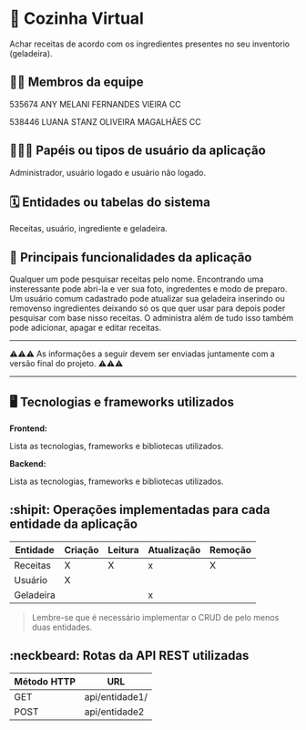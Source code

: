 # :checkered_flag: Cozinha Virtual
Achar receitas de acordo com os ingredientes presentes no seu inventorio (geladeira).

## :technologist: Membros da equipe

535674 ANY MELANI FERNANDES VIEIRA CC

538446 LUANA STANZ OLIVEIRA MAGALHÃES CC 

## :people_holding_hands: Papéis ou tipos de usuário da aplicação

Administrador, usuário logado e usuário não logado.

## :spiral_calendar: Entidades ou tabelas do sistema

Receitas, usuário, ingrediente e geladeira.

## :triangular_flag_on_post:	 Principais funcionalidades da aplicação

Qualquer um pode pesquisar receitas pelo nome. Encontrando uma insteressante pode abri-la e ver sua foto, ingredentes e modo de preparo.
Um usuário comum cadastrado pode atualizar sua geladeira inserindo ou removenso ingredientes deixando só os que quer usar para depois poder pesquisar com base nisso receitas.
O administra além de tudo isso também pode adicionar, apagar e editar receitas.

----

:warning::warning::warning: As informações a seguir devem ser enviadas juntamente com a versão final do projeto. :warning::warning::warning:


----

## :desktop_computer: Tecnologias e frameworks utilizados

**Frontend:**

Lista as tecnologias, frameworks e bibliotecas utilizados.

**Backend:**

Lista as tecnologias, frameworks e bibliotecas utilizados.


## :shipit: Operações implementadas para cada entidade da aplicação


| Entidade| Criação | Leitura | Atualização | Remoção |
| --- | --- | --- | --- | --- | 
| Receitas | X |  X  | x  | X |
| Usuário | X |    |   |  |
| Geladeira |  |    | x  |  |

> Lembre-se que é necessário implementar o CRUD de pelo menos duas entidades.

## :neckbeard: Rotas da API REST utilizadas

| Método HTTP | URL |
| --- | --- |
| GET | api/entidade1/|
| POST | api/entidade2 |
